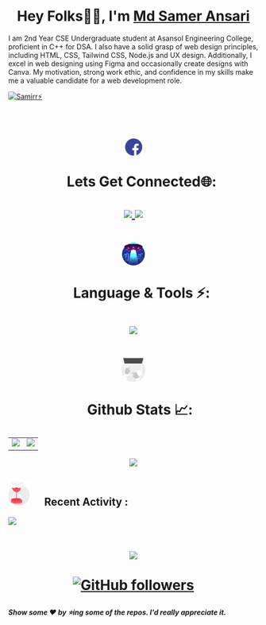<h1 align="center" >Hey Folks👋🏻, I'm <a href="https://www.linkedin.com/in/mrsamirr/"
[![An image of @mrsamirr7's Holopin badges, which is a link to view their full Holopin profile](https://holopin.me/mrsamirr7)](https://holopin.io/@mrsamirr7)
 target="_blank"> Md Samer Ansari </a></h1>
<p>I am 2nd Year CSE Undergraduate student at Asansol Engineering College, proficient in C++ for DSA. I also have a solid grasp of web design principles, including HTML, CSS, Tailwind CSS, Node.js and UX design. Additionally, I excel in web designing using Figma and occasionally create designs with Canva. My motivation, strong work ethic, and confidence in my skills make me a valuable candidate for a web development role.</p>

















<p align="left"> <a href="https://twitter.com/iamsamirr_" target="blank"><img src="https://img.shields.io/twitter/follow/iamsamirr_?logo=twitter&style=for-the-badge&color=008FF5&labelColor=ffffff" height="20px" alt="Samirr⚡" /></a> </p>













   <br>

<h1 align=center>

<img src="https://raw.githubusercontent.com/Suvraneel/Suvraneel/master/res/social.gif" height="35" width= auto>

&nbsp;&nbsp;&nbsp;&nbsp; Lets Get Connected🌐:
<p align="center">
  <a href="https://www.linkedin.com/in/mrsamirr/" target="_blank">
    <img src="https://skillicons.dev/icons?i=linkedin" />
  </a>
   <a href="https://twitter.com/iamsamirr_" target="_blank">
    <img src="https://skillicons.dev/icons?i=twitter" />
    </a>
</p>
<h1 align=center>

<img src="https://raw.githubusercontent.com/Suvraneel/Suvraneel/master/res/ufo.gif" height="50" width= auto>

&nbsp;&nbsp;&nbsp;&nbsp; Language & Tools ⚡: 

<p align="center">
  <a href="https://skillicons.dev">
    <img src="https://skillicons.dev/icons?i=c,cpp,py,java,html,css,tailwindcss,nodejs,git,github,vscode,netlify,figma" />
  </a>
</p>
<h1 align=center>

<img src="https://raw.githubusercontent.com/Suvraneel/Suvraneel/master/res/laptop.gif" height="50" width= auto>

&nbsp;&nbsp;&nbsp;&nbsp;Github Stats 📈:<br></h2>

<table>

<tr>

<td>

<img src="https://github-readme-stats.vercel.app/api?username=mrsamirr&include_all_commits=true&count_private=true&show_icons=true&line_height=20&theme=codeSTACKr&border_radius=20"/>

<td><img src="https://github-readme-stats.vercel.app/api/top-langs?username=mrsamirr&show_icons=true&locale=en&layout=compact&theme=codeSTACKr&border_radius=20" />

</td>

</tr>



</table>

<p align="center">

<img align="center" src="https://github-readme-streak-stats.herokuapp.com?user=Mrsamirr&theme=codeSTACKr&border_radius=20&date_format=j%20M%5B%20Y%5D" />

</p>
<h2 align="left">
<img src="https://raw.githubusercontent.com/Suvraneel/Suvraneel/master/res/hourglass1.gif" height="50" width= auto>
&nbsp;&nbsp;&nbsp;&nbsp;
Recent Activity :
<br></h2>


<img src="https://github-readme-activity-graph.vercel.app/graph?username=mrsamirr&bg_color=000000&line=ffb812&area=true&color=8135fc&hide_border=true&hide_title=true">





<h1 align=center>

<!--START_SECTION:waka-->
  [![](https://visitcount.itsvg.in/api?id=Mrsamirr&label=Stalkers%20%F0%9F%91%80&color=12&icon=0&pretty=true)](https://visitcount.itsvg.in)

[![GitHub followers](https://img.shields.io/github/followers/mrsamirr.svg?style=social&label=Followers🌟)](https://github.com/Mrsamirr?tab=followers)




 ##### Show some ❤️ by ⭐ing some of the repos. I'd really appreciate it.
